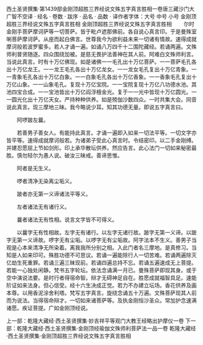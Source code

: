 西土圣贤撰集·第1439部金刚顶超胜三界经说文殊五字真言胜相一卷唐三藏沙门大广智不空译
· 经名 · 卷数 · 跋序
· 品名 · 品数 · 译作者字体：大号 中号 小号
金刚顶超胜三界经说文殊五字真言胜相
金刚顶超胜三界经说文殊五字真言胜相
　　尔时金刚手菩萨摩诃萨等一切菩萨。皆于毗卢遮那佛前。各自说心真言印。于是曼殊室唎菩萨摩诃萨。从座而起白佛言。世尊我今为欲利益未来一切诸有情故。速得成就摩诃般若波罗蜜多。若人才诵一遍。如诵八万四千十二围陀藏经。若诵两遍。文殊师利普贤随逐。四众围绕加被。是慈无畏护法善神在其人前。阿难白文殊师利言。当说此真言。时有十万亿佛现。如是诸佛一一毛孔出十万亿菩萨。一一菩萨毛孔各出十万亿龙王。一一龙王毛孔各出十万亿龙女。一一龙女毛孔复出十万亿青象。一一青象毛孔各出十万亿白象。一一白象毛孔各出十万亿香象。一一香象毛孔复出十万亿山象。一一山象毛孔。复现十万亿宝院。一一宝院复现十万亿八功德水池。其池四宝合成。一一宝池皆出十万亿阎浮檀金光。复于一一光中皆现十万亿圆光。一一圆光化出十万亿天女。严持种种供养。如是殑伽沙数四众。一时共集大会。同音说此真言。现三摩地三昧。我今略说少耳。知其功德无量。即说五字真言曰。

　　阿啰跛左曩。

　　若善男子善女人。有能持此真言。才诵一遍即入如来一切法平等。一切文字亦皆平等。速得成就摩诃般若。为诸弟子受此心真言时。令结密印。以二手金刚缚。并建忍愿屈上节如剑形。印上承华散坛供养。然应告言。此心法门一切如来秘密最胜。慎勿轻尔为愚人说。破汝三昧戒。善谛思惟。

　　阿者是无生义。

　　啰者清净无染离尘垢义。

　　跛者亦无第一义谛诸法平等义。

　　左者诸法无有诸行义。

　　曩者诸法无有性相。说言文字皆不可得义。

　　以曩字无有性相故。左字无有诸行。以左字无诸行故。跛字无第一义谛。以跛字无第一义谛故。啰字无有尘垢。以啰字无有尘垢故。阿字法本不生义。善男子当观是心本来清净无所染着。离我我所分别之相。入此门者名三摩地。是真修习。当知是人如来印可。殊胜功德不可思议。若诵一遍能除行人一切苦难。若诵两遍除灭亿劫生死重罪。若诵三遍三昧现前。若诵四遍总持不忘。若诵五遍速成无上菩提。若能一心独处闲静。梵书五字轮坛。依法念诵满一月已。曼殊菩萨即现其身。或于空中演说法要。是时行者得宿命智。辩才无碍神足自在。胜愿成就福智具足。速能阶证如来法身。但心信受。经十六生决成正觉。若力不办建立坛场。香花供养及画本尊。以用香泥涂舍利塔。梵写五字真言。旋绕念诵五十万遍。文殊菩萨现其人前而为说法。当得宿命辩才。一切如来诸菩萨等。及执金刚恒沙圣众。常加护念速满诸愿。疾证菩提。广如金刚顶经说。

上一部：乾隆大藏经·西土圣贤撰集·妙吉祥平等观门大教王经略出护摩仪一卷
下一部：乾隆大藏经·西土圣贤撰集·金刚顶经瑜伽文殊师利菩萨法一品一卷
乾隆大藏经·西土圣贤撰集·金刚顶超胜三界经说文殊五字真言胜相
